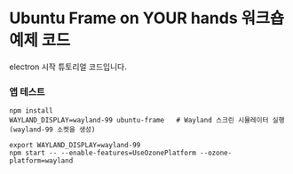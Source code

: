 # Ubuntu Frame on YOUR hands 워크숍 예제 코드

electron 시작 튜토리얼 코드입니다.

### 앱 테스트
```
npm install
WAYLAND_DISPLAY=wayland-99 ubuntu-frame   # Wayland 스크린 시뮬레이터 실행 (wayland-99 소켓을 생성)

export WAYLAND_DISPLAY=wayland-99
npm start -- --enable-features=UseOzonePlatform --ozone-platform=wayland
```
